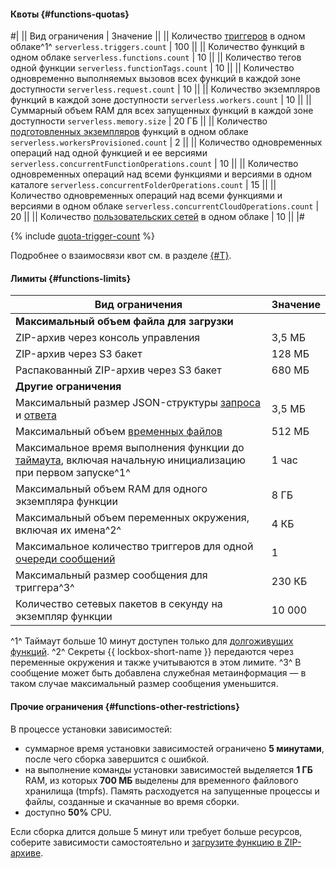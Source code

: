 #### Квоты {#functions-quotas}

#|
|| Вид ограничения | Значение ||
|| Количество [триггеров](../functions/concepts/trigger/index.md) в одном облаке^1^ 
`serverless.triggers.count` | 100 ||
|| Количество функций в одном облаке 
`serverless.functions.count` | 10 ||
|| Количество тегов одной функции 
`serverless.functionTags.count` | 10 ||
|| Количество одновременно выполняемых вызовов всех функций в каждой зоне доступности 
`serverless.request.count` | 10 ||
|| Количество экземпляров функций в каждой зоне доступности 
`serverless.workers.count` | 10 ||
|| Суммарный объем RAM для всех запущенных функций в каждой зоне доступности 
`serverless.memory.size` | 20 ГБ ||
|| Количество [подготовленных экземпляров](../functions/concepts/function.md#provisioned-instances) функций в одном облаке 
`serverless.workersProvisioned.count` | 2 ||
|| Количество одновременных операций над одной функцией и ее версиями 
`serverless.concurrentFunctionOperations.count` | 10 ||
|| Количество одновременных операций над всеми функциями и версиями в одном каталоге 
`serverless.concurrentFolderOperations.count` | 15 ||
|| Количество одновременных операций над всеми функциями и версиями в одном облаке 
`serverless.concurrentCloudOperations.count` | 20 ||
|| Количество [пользовательских сетей](../functions/concepts/networking.md#user-network) в одном облаке | 10 ||
|#

{% include [quota-trigger-count](quota-trigger-count.md) %}

Подробнее о взаимосвязи квот см. в разделе [{#T}](../functions/concepts/limits.md#related-quotas).

#### Лимиты {#functions-limits}

Вид ограничения | Значение
--- | ---
**Максимальный объем файла для загрузки** |
ZIP-архив через консоль управления | 3,5 МБ
ZIP-архив через S3 бакет | 128 МБ
Распакованный ZIP-архив через S3 бакет | 680 МБ
**Другие ограничения** |
Максимальный размер JSON-структуры [запроса](../functions/concepts/function-invoke.md#request) и [ответа](../functions/concepts/function-invoke.md#response) | 3,5 МБ
Максимальный объем [временных файлов](../functions/concepts/runtime/environment-variables.md#files) | 512 МБ
Максимальное время выполнения функции до [таймаута](../functions/operations/function/version-manage.md), включая начальную инициализацию при первом запуске^1^ | 1 час
Максимальный объем RAM для одного экземпляра функции | 8 ГБ
Максимальный объем переменных окружения, включая их имена^2^ | 4 КБ
Максимальное количество триггеров для одной [очереди сообщений](../message-queue/concepts/queue.md) | 1
Максимальный размер сообщения для триггера^3^ | 230 КБ
Количество сетевых пакетов в секунду на экземпляр функции | 10 000 

^1^ Таймаут больше 10 минут доступен только для [долгоживущих функций](../functions/concepts/long-lived-functions.md).
^2^ Секреты {{ lockbox-short-name }} передаются через переменные окружения и также учитываются в этом лимите.
^3^ В сообщение может быть добавлена служебная метаинформация — в таком случае максимальный размер сообщения уменьшится.


#### Прочие ограничения {#functions-other-restrictions}

В процессе установки зависимостей:
  * суммарное время установки зависимостей ограничено **5 минутами**, после чего сборка завершится с ошибкой.
  * на выполнение команды установки зависимостей выделяется **1 ГБ** RAM, из которых **700 МБ** выделены для временного файлового хранилища (tmpfs). Память расходуется на запущенные процессы и файлы, созданные и скачанные во время сборки.
  * доступно **50%** CPU.

  Если сборка длится дольше 5 минут или требует больше ресурсов, соберите зависимости самостоятельно и [загрузите функцию в ZIP-архиве](../functions/operations/function/version-manage.md).